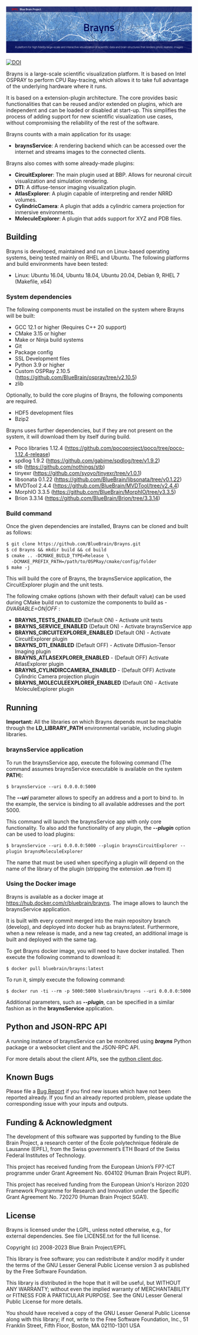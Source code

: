 ![Banner](/doc/banner.jpg?raw=true "Brayns banner")

[![DOI](https://zenodo.org/badge/61363694.svg)](https://zenodo.org/badge/latestdoi/61363694)

Brayns is a large-scale scientific visualization platform. It is based on Intel OSPRAY to perform CPU Ray-tracing, which allows it to take full advantage of the underlying hardware where it runs.

It is based on a extension-plugin architecture. The core provides basic functionalities that can be reused and/or extended on plugins, which are independent and can be loaded or disabled at start-up. This simplifies the process of adding support for new scientific visualization use cases, without compromising the reliability of the rest of the software.

Brayns counts with a main application for its usage:

 * **braynsService**: A rendering backend which can be accessed over the internet and streams images to the connected clients.

Brayns also comes with some already-made plugins:

* **CircuitExplorer**: The main plugin used at BBP. Allows for neuronal circuit visualization and simulation rendering.
* **DTI**: A diffuse-tensor imaging visualization plugin.
* **AtlasExplorer**: A plugin capable of interpreting and render NRRD volumes.
* **CylindricCamera**: A plugin that adds a cylindric camera projection for inmersive environments.
* **MoleculeExplorer**: A plugin that adds support for XYZ and PDB files.

## Building

Brayns is developed, maintained and run on Linux-based operating systems, being tested mainly on RHEL and Ubuntu. The following platforms and build environments have been tested:

* Linux: Ubuntu 16.04, Ubuntu 18.04, Ubuntu 20.04, Debian 9, RHEL 7 (Makefile, x64)

### System dependencies

The following components must be installed on the system where Brayns will be built:

* GCC 12.1 or higher (Requires C++ 20 support)
* CMake 3.15 or higher
* Make or Ninja build systems
* Git
* Package config
* SSL Development files
* Python 3.9 or higher
* Custom OSPRay 2.10.5 (https://github.com/BlueBrain/ospray/tree/v2.10.5)
* zlib

Optionally, to build the core plugins of Brayns, the following components are required.

* HDF5 development files
* Bzip2

Brayns uses further dependencies, but if they are not present on the system, it will download them by itself during build.

* Poco libraries 1.12.4 (https://github.com/pocoproject/poco/tree/poco-1.12.4-release)
* spdlog 1.9.2 (https://github.com/gabime/spdlog/tree/v1.9.2)
* stb (https://github.com/nothings/stb)
* tinyexr (https://github.com/syoyo/tinyexr/tree/v1.0.1)
* libsonata 0.1.22 (https://github.com/BlueBrain/libsonata/tree/v0.1.22)
* MVDTool 2.4.4 (https://github.com/BlueBrain/MVDTool/tree/v2.4.4)
* MorphIO 3.3.5 (https://github.com/BlueBrain/MorphIO/tree/v3.3.5)
* Brion 3.3.14 (https://github.com/BlueBrain/Brion/tree/3.3.14)

### Build command

Once the given dependencies are installed, Brayns can be cloned and built as follows:

    $ git clone https://github.com/BlueBrain/Brayns.git
    $ cd Brayns && mkdir build && cd build
    $ cmake .. -DCMAKE_BUILD_TYPE=Release \
      -DCMAKE_PREFIX_PATH=/path/to/OSPRay/cmake/config/folder
    $ make -j

This will build the core of Brayns, the braynsService application, the CircuitExplorer plugin and the unit tests.

The following cmake options (shown with their default value) can be used during CMake build run to customize the components to build as *-DVARIABLE=ON|OFF* :

* **BRAYNS_TESTS_ENABLED** (Default ON) - Activate unit tests
* **BRAYNS_SERVICE_ENABLED** (Default ON) - Activate braynsService app
* **BRAYNS_CIRCUITEXPLORER_ENABLED** (Default ON) - Activate CircuitExplorer plugin
* **BRAYNS_DTI_ENABLED** (Default OFF) - Activate Diffusion-Tensor Imaging plugin
* **BRAYNS_ATLASEXPLORER_ENABLED** - (Default OFF) Activate AtlasExplorer plugin
* **BRAYNS_CYLINDIRCCAMERA_ENABLED** - (Default OFF) Activate Cylindric Camera projection plugin
* **BRAYNS_MOLECULEEXPLORER_ENABLED** (Default ON) - Activate MoleculeExplorer plugin


## Running

**Important:** All the libraries on which Brayns depends must be reachable through the **LD_LIBRARY_PATH** environmental variable, including plugin libraries.

### braynsService application

To run the braynsService app, execute the following command (The command assumes braynsService executable is available on the system **PATH**):

    $ braynsService --uri 0.0.0.0:5000

The ***--uri*** parameter allows to specify an address and a port to bind to. In the example, the service is binding to all available addresses and the port 5000.

This command will launch the braynsService app with only core functionality. To also add the functionality of any plugin, the ***--plugin*** option can be used to load plugins:

    $ braynsService --uri 0.0.0.0:5000 --plugin braynsCircuitExplorer --plugin braynsMoleculeExplorer

The name that must be used when specifying a plugin will depend on the name of the library of the plugin (stripping the extension **.so** from it)

### Using the Docker image

Brayns is available as a docker image at https://hub.docker.com/r/bluebrain/brayns. The image allows to launch the braynsService application. 

It is built with every commit merged into the main repository branch (develop), and deployed into docker hub as brayns:latest. Furthermore, when a new release is made, and a new tag created, an additional image is built and deployed with the same tag.

To get Brayns docker image, you will need to have docker installed. Then execute the following command to download it:

    $ docker pull bluebrain/brayns:latest

To run it, simply execute the following command:

    $ docker run -ti --rm -p 5000:5000 bluebrain/brayns --uri 0.0.0.0:5000

Additional parameters, such as ***--plugin***, can be specified in a similar fashion as in the **braynsService** application.

## Python and JSON-RPC API

A running instance of braynsService can be monitored using ***brayns*** Python package or a websocket client and the JSON-RPC API.

For more details about the client APIs, see the [python client doc](python/README.md).

## Known Bugs

Please file a [Bug Report](https://github.com/BlueBrain/Brayns/issues) if you
find new issues which have not been reported already. If you find an
already reported problem, please update the corresponding issue with your inputs
and outputs.

## Funding & Acknowledgment

The development of this software was supported by funding to the Blue Brain Project,
a research center of the École polytechnique fédérale de Lausanne (EPFL), from the
Swiss government’s ETH Board of the Swiss Federal Institutes of Technology.

This project has received funding from the European Union’s FP7-ICT programme
under Grant Agreement No. 604102 (Human Brain Project RUP).

This project has received funding from the European Union's Horizon 2020 Framework
Programme for Research and Innovation under the Specific Grant Agreement No. 720270
(Human Brain Project SGA1).


## License

Brayns is licensed under the LGPL, unless noted otherwise, e.g., for external dependencies. See file LICENSE.txt for the full license.

Copyright (c) 2008-2023 Blue Brain Project/EPFL

This library is free software; you can redistribute it and/or modify it under the terms of the GNU Lesser General Public License version 3 as published by the Free Software Foundation.

This library is distributed in the hope that it will be useful, but WITHOUT ANY WARRANTY; without even the implied warranty of MERCHANTABILITY or FITNESS FOR A PARTICULAR PURPOSE.  See the GNU Lesser General Public License for more details.

You should have received a copy of the GNU Lesser General Public License along with this library; if not, write to the Free Software Foundation, Inc., 51 Franklin Street, Fifth Floor, Boston, MA 02110-1301 USA
